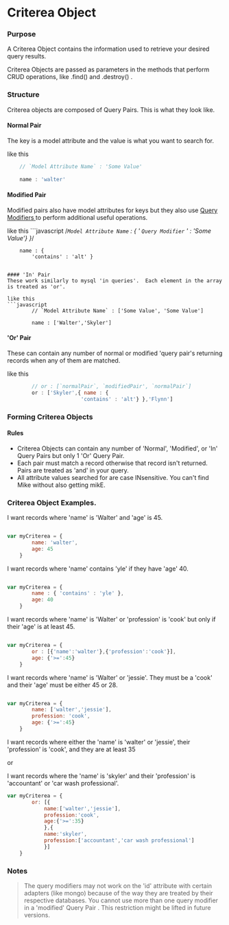# Criterea Object
### Purpose
A Criterea Object contains the information used to retrieve your desired query results.  

Criterea Objects are passed as parameters in the methods that perform CRUD operations, like .find() and .destroy() .


### Structure
Criterea objects are composed of Query Pairs.  This is what they look like.
#### Normal Pair
The key is a model attribute and the value is what you want to search for.

like this
```javascript
	// `Model Attribute Name` : 'Some Value'
	
	name : 'walter'
```

#### Modified Pair
Modified pairs also have model attributes for keys but they also use <a href=""> Query Modifiers </a> to perform additional useful operations.
		
like this ```javascript
		/*`Model Attribute Name` : {
			' `Query Modifier` ' : 'Some Value'}
		}*/

		name : {
			'contains' : 'alt' }
```

#### 'In' Pair
These work similarly to mysql 'in queries'.  Each element in the array is treated as 'or'.

like this
```javascript
		// `Model Attribute Name` : ['Some Value', 'Some Value']

		name : ['Walter','Skyler']
```

#### 'Or' Pair
These can contain any number of normal or modified 'query pair's returning records when any of them are matched.

like this
```javascript
		// or : [`normalPair`, `modifiedPair', `normalPair`]
		or : ['Skyler',{ name : {
						'contains' : 'alt'} },'Flynn']
```

### Forming Criterea Objects
#### Rules
- Criterea Objects can contain any number of 'Normal', 'Modified', or 'In' Query Pairs but only 1 'Or' Query Pair.
- Each pair must match a record otherwise that record isn't returned.  Pairs are treated as 'and' in your query.
- All attribute values searched for are case INsensitive.  You can't find Mike without also getting mikE.

### Criterea Object Examples.

I want records where 'name' is 'Walter' and 'age' is 45.
```javascript

var myCriterea = {
		name: 'walter',
		age: 45
	}

```
I want records where 'name' contains 'yle' if they have 'age' 40.
```javascript

var myCriterea = {
		name : { 'contains' : 'yle' },
		age: 40
	}

```

I want records where 'name' is 'Walter' or 'profession' is 'cook' but only if their 'age' is at least 45.
```javascript

var myCriterea = {
		or : [{'name':'walter'},{'profession':'cook'}],
		age: {'>=':45}
	}

```


I want records where 'name' is 'Walter' or 'jessie'.  They must be a 'cook' and their 'age' must be either 45 or 28.
```javascript

var myCriterea = {
		name: ['walter','jessie'],
		profession: 'cook',
		age: {'>=':45}
	}

```

I want records where either the 'name' is 'walter' or 'jessie', their 'profession' is 'cook', and they are at least 35

or

I want records where the 'name' is 'skyler' and their 'profession' is 'accountant' or 'car wash professional'. 
```javascript 
var myCriterea = {
		or: [{
			name:['walter','jessie'],
			profession:'cook',
			age:{'>=':35}
			},{
			name:'skyler',
			profession:['accountant','car wash professional']
			}]
	}
```

### Notes
> The query modifiers may not work on the 'id' attribute with certain adapters (like mongo) because of the way they are treated by their respective databases.
> You cannot use more than one query modifier in a 'modified' Query Pair .  This restriction might be lifted in future versions.
